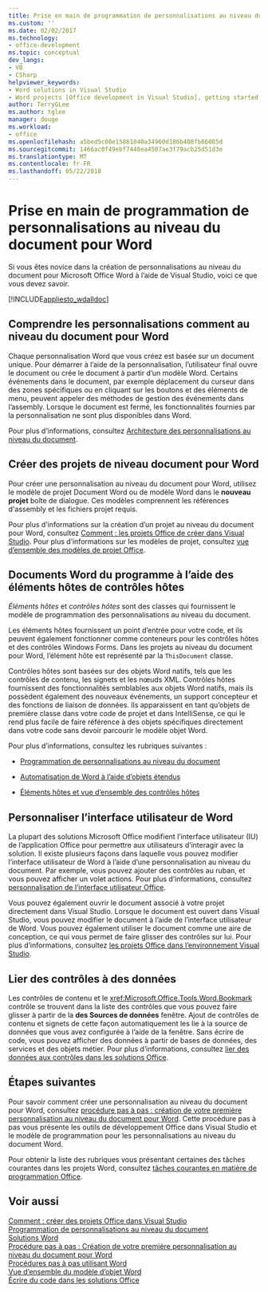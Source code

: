 ```yaml
---
title: Prise en main de programmation de personnalisations au niveau du document pour Word
ms.custom: ''
ms.date: 02/02/2017
ms.technology:
- office-development
ms.topic: conceptual
dev_langs:
- VB
- CSharp
helpviewer_keywords:
- Word solutions in Visual Studio
- Word projects [Office development in Visual Studio], getting started
author: TerryGLee
ms.author: tglee
manager: douge
ms.workload:
- office
ms.openlocfilehash: a5bed5c08e15861840a34960d186b408fb86085d
ms.sourcegitcommit: 1466ac0f49ebf7448ea4507ae3f79acb25d51d3e
ms.translationtype: MT
ms.contentlocale: fr-FR
ms.lasthandoff: 05/22/2018
---
```

# <a name="get-started-programming-document-level-customizations-for-word"></a>Prise en main de programmation de personnalisations au niveau du document pour Word
  Si vous êtes novice dans la création de personnalisations au niveau du document pour Microsoft Office Word à l’aide de Visual Studio, voici ce que vous devez savoir.  
  
 [!INCLUDE[appliesto_wdalldoc](../vsto/includes/appliesto-wdalldoc-md.md)]  
  
## <a name="understand-how-document-level-customizations-for-word-work"></a>Comprendre les personnalisations comment au niveau du document pour Word  
 Chaque personnalisation Word que vous créez est basée sur un document unique. Pour démarrer à l’aide de la personnalisation, l’utilisateur final ouvre le document ou crée le document à partir d’un modèle Word. Certains événements dans le document, par exemple déplacement du curseur dans des zones spécifiques ou en cliquant sur les boutons et des éléments de menu, peuvent appeler des méthodes de gestion des événements dans l’assembly. Lorsque le document est fermé, les fonctionnalités fournies par la personnalisation ne sont plus disponibles dans Word.  
  
 Pour plus d’informations, consultez [Architecture des personnalisations au niveau du document](../vsto/architecture-of-document-level-customizations.md).  
  
## <a name="create-document-level-projects-for-word"></a>Créer des projets de niveau document pour Word  
 Pour créer une personnalisation au niveau du document pour Word, utilisez le modèle de projet Document Word ou de modèle Word dans le **nouveau projet** boîte de dialogue. Ces modèles comprennent les références d'assembly et les fichiers projet requis.  
  
 Pour plus d’informations sur la création d’un projet au niveau du document pour Word, consultez [Comment : les projets Office de créer dans Visual Studio](../vsto/how-to-create-office-projects-in-visual-studio.md). Pour plus d’informations sur les modèles de projet, consultez [vue d’ensemble des modèles de projet Office](../vsto/office-project-templates-overview.md).  
  
## <a name="program-word-documents-by-using-host-items-host-controls"></a>Documents Word du programme à l’aide des éléments hôtes de contrôles hôtes  
 *Éléments hôtes* et *contrôles hôtes* sont des classes qui fournissent le modèle de programmation des personnalisations au niveau du document.  
  
 Les éléments hôtes fournissent un point d’entrée pour votre code, et ils peuvent également fonctionner comme conteneurs pour les contrôles hôtes et des contrôles Windows Forms. Dans les projets au niveau du document pour Word, l’élément hôte est représenté par la `ThisDocument` classe.  
  
 Contrôles hôtes sont basées sur des objets Word natifs, tels que les contrôles de contenu, les signets et les nœuds XML. Contrôles hôtes fournissent des fonctionnalités semblables aux objets Word natifs, mais ils possèdent également des nouveaux événements, un support concepteur et des fonctions de liaison de données. Ils apparaissent en tant qu’objets de première classe dans votre code de projet et dans IntelliSense, ce qui le rend plus facile de faire référence à des objets spécifiques directement dans votre code sans devoir parcourir le modèle objet Word.  
  
 Pour plus d’informations, consultez les rubriques suivantes :  
  
-   [Programmation de personnalisations au niveau du document](../vsto/programming-document-level-customizations.md)  
  
-   [Automatisation de Word à l’aide d’objets étendus](../vsto/automating-word-by-using-extended-objects.md)  
  
-   [Éléments hôtes et vue d’ensemble des contrôles hôtes](../vsto/host-items-and-host-controls-overview.md)  
  
## <a name="customize-the-user-interface-of-word"></a>Personnaliser l’interface utilisateur de Word  
 La plupart des solutions Microsoft Office modifient l’interface utilisateur (IU) de l’application Office pour permettre aux utilisateurs d’interagir avec la solution. Il existe plusieurs façons dans laquelle vous pouvez modifier l’interface utilisateur de Word à l’aide d’une personnalisation au niveau du document. Par exemple, vous pouvez ajouter des contrôles au ruban, et vous pouvez afficher un volet actions. Pour plus d’informations, consultez [personnalisation de l’interface utilisateur Office](../vsto/office-ui-customization.md).  
  
 Vous pouvez également ouvrir le document associé à votre projet directement dans Visual Studio. Lorsque le document est ouvert dans Visual Studio, vous pouvez modifier le document à l’aide de l’interface utilisateur de Word. Vous pouvez également utiliser le document comme une aire de conception, ce qui vous permet de faire glisser des contrôles sur lui. Pour plus d’informations, consultez [les projets Office dans l’environnement Visual Studio](../vsto/office-projects-in-the-visual-studio-environment.md).  
  
## <a name="bind-controls-to-data"></a>Lier des contrôles à des données  
 Les contrôles de contenu et le <xref:Microsoft.Office.Tools.Word.Bookmark> contrôle se trouvent dans la liste des contrôles que vous pouvez faire glisser à partir de la **des Sources de données** fenêtre. Ajout de contrôles de contenu et signets de cette façon automatiquement les lie à la source de données que vous avez configurée à l’aide de la fenêtre. Sans écrire de code, vous pouvez afficher des données à partir de bases de données, des services et des objets métier. Pour plus d’informations, consultez [lier des données aux contrôles dans les solutions Office](../vsto/binding-data-to-controls-in-office-solutions.md).  
  
## <a name="next-steps"></a>Étapes suivantes  
 Pour savoir comment créer une personnalisation au niveau du document pour Word, consultez [procédure pas à pas : création de votre première personnalisation au niveau du document pour Word](../vsto/walkthrough-creating-your-first-document-level-customization-for-word.md). Cette procédure pas à pas vous présente les outils de développement Office dans Visual Studio et le modèle de programmation pour les personnalisations au niveau du document Word.  
  
 Pour obtenir la liste des rubriques vous présentant certaines des tâches courantes dans les projets Word, consultez [tâches courantes en matière de programmation Office](../vsto/common-tasks-in-office-programming.md).  
  
## <a name="see-also"></a>Voir aussi  
 [Comment : créer des projets Office dans Visual Studio](../vsto/how-to-create-office-projects-in-visual-studio.md)   
 [Programmation de personnalisations au niveau du document](../vsto/programming-document-level-customizations.md)   
 [Solutions Word](../vsto/word-solutions.md)   
 [Procédure pas à pas : Création de votre première personnalisation au niveau du document pour Word](../vsto/walkthrough-creating-your-first-document-level-customization-for-word.md)   
 [Procédures pas à pas utilisant Word](../vsto/walkthroughs-using-word.md)   
 [Vue d’ensemble du modèle d’objet Word](../vsto/word-object-model-overview.md)   
 [Écrire du code dans les solutions Office](../vsto/writing-code-in-office-solutions.md)  
  
  